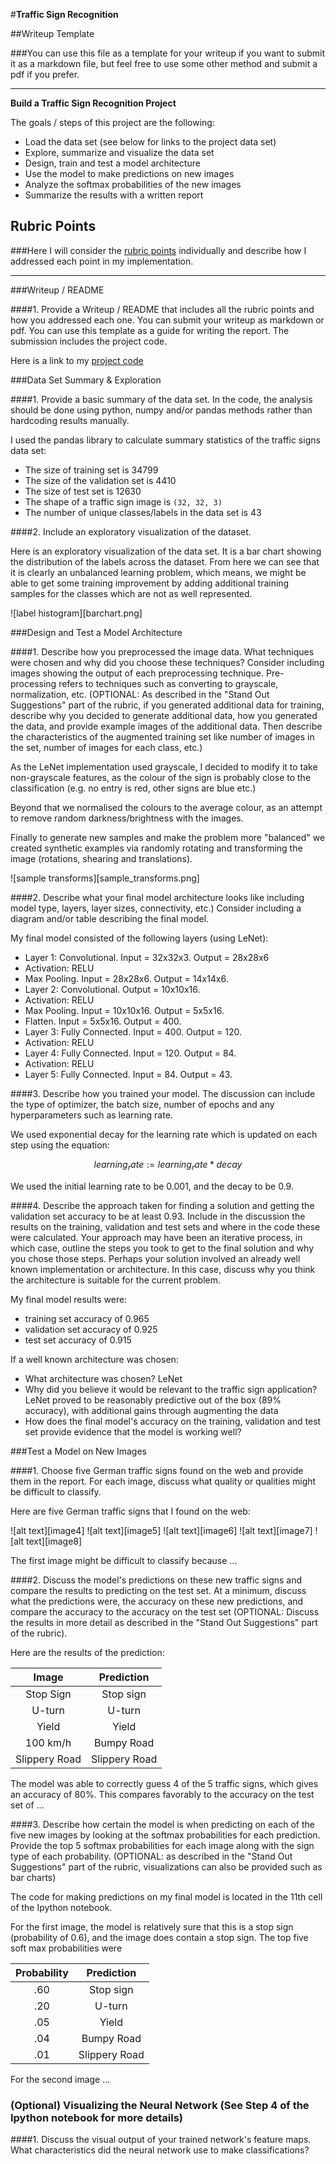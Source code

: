 #**Traffic Sign Recognition** 

##Writeup Template

###You can use this file as a template for your writeup if you want to submit it as a markdown file, but feel free to use some other method and submit a pdf if you prefer.

---

**Build a Traffic Sign Recognition Project**

The goals / steps of this project are the following:
* Load the data set (see below for links to the project data set)
* Explore, summarize and visualize the data set
* Design, train and test a model architecture
* Use the model to make predictions on new images
* Analyze the softmax probabilities of the new images
* Summarize the results with a written report


## Rubric Points
###Here I will consider the [rubric points](https://review.udacity.com/#!/rubrics/481/view) individually and describe how I addressed each point in my implementation.  

---
###Writeup / README

####1. Provide a Writeup / README that includes all the rubric points and how you addressed each one. You can submit your writeup as markdown or pdf. You can use this template as a guide for writing the report. The submission includes the project code.

Here is a link to my [project code](https://github.com/chappers/CarND-Traffic-Sign-Classifier-Project/blob/master/Traffic_Sign_Classifier_FINAL.ipynb)

###Data Set Summary & Exploration

####1. Provide a basic summary of the data set. In the code, the analysis should be done using python, numpy and/or pandas methods rather than hardcoding results manually.

I used the pandas library to calculate summary statistics of the traffic
signs data set:

* The size of training set is 34799
* The size of the validation set is 4410
* The size of test set is 12630
* The shape of a traffic sign image is `(32, 32, 3)`
* The number of unique classes/labels in the data set is 43

####2. Include an exploratory visualization of the dataset.

Here is an exploratory visualization of the data set. It is a bar chart showing the distribution of the labels across the dataset. From here we can see that it is clearly an unbalanced learning problem, which means, we might be able to get some training improvement by adding additional training samples for the classes which are not as well represented. 

![label histogram][barchart.png]

###Design and Test a Model Architecture

####1. Describe how you preprocessed the image data. What techniques were chosen and why did you choose these techniques? Consider including images showing the output of each preprocessing technique. Pre-processing refers to techniques such as converting to grayscale, normalization, etc. (OPTIONAL: As described in the "Stand Out Suggestions" part of the rubric, if you generated additional data for training, describe why you decided to generate additional data, how you generated the data, and provide example images of the additional data. Then describe the characteristics of the augmented training set like number of images in the set, number of images for each class, etc.)

As the LeNet implementation used grayscale, I decided to modify it to take non-grayscale features, as the colour of the sign is probably close to the classification (e.g. no entry is red, other signs are blue etc.)

Beyond that we normalised the colours to the average colour, as an attempt to remove random darkness/brightness with the images. 

Finally to generate new samples and make the problem more "balanced" we created synthetic examples via randomly rotating and transforming the image (rotations, shearing and translations). 

![sample transforms][sample_transforms.png]

####2. Describe what your final model architecture looks like including model type, layers, layer sizes, connectivity, etc.) Consider including a diagram and/or table describing the final model.

My final model consisted of the following layers (using LeNet):

*  Layer 1: Convolutional. Input = 32x32x3. Output = 28x28x6
*  Activation: RELU
*  Max Pooling. Input = 28x28x6. Output = 14x14x6.
*  Layer 2: Convolutional. Output = 10x10x16.
*  Activation: RELU
*  Max Pooling. Input = 10x10x16. Output = 5x5x16.
*  Flatten. Input = 5x5x16. Output = 400.
*  Layer 3: Fully Connected. Input = 400. Output = 120.
*  Activation: RELU
*  Layer 4: Fully Connected. Input = 120. Output = 84.
*  Activation: RELU
*  Layer 5: Fully Connected. Input = 84. Output = 43.


####3. Describe how you trained your model. The discussion can include the type of optimizer, the batch size, number of epochs and any hyperparameters such as learning rate.

We used exponential decay for the learning rate which is updated on each step using the equation:

$$learning_rate := learning_rate * decay$$

We used the initial learning rate to be 0.001, and the decay to be 0.9.

####4. Describe the approach taken for finding a solution and getting the validation set accuracy to be at least 0.93. Include in the discussion the results on the training, validation and test sets and where in the code these were calculated. Your approach may have been an iterative process, in which case, outline the steps you took to get to the final solution and why you chose those steps. Perhaps your solution involved an already well known implementation or architecture. In this case, discuss why you think the architecture is suitable for the current problem.

My final model results were:
* training set accuracy of 0.965
* validation set accuracy of 0.925
* test set accuracy of 0.915

<!-- 
If an iterative approach was chosen:
* What was the first architecture that was tried and why was it chosen?
* What were some problems with the initial architecture?
* How was the architecture adjusted and why was it adjusted? Typical adjustments could include choosing a different model architecture, adding or taking away layers (pooling, dropout, convolution, etc), using an activation function or changing the activation function. One common justification for adjusting an architecture would be due to overfitting or underfitting. A high accuracy on the training set but low accuracy on the validation set indicates over fitting; a low accuracy on both sets indicates under fitting.
* Which parameters were tuned? How were they adjusted and why?
* What are some of the important design choices and why were they chosen? For example, why might a convolution layer work well with this problem? How might a dropout layer help with creating a successful model?

-->

If a well known architecture was chosen:
* What architecture was chosen? LeNet
* Why did you believe it would be relevant to the traffic sign application? LeNet proved to be reasonably predictive out of the box (89% accuracy), with additional gains through augmenting the data
* How does the final model's accuracy on the training, validation and test set provide evidence that the model is working well? 
 

###Test a Model on New Images

####1. Choose five German traffic signs found on the web and provide them in the report. For each image, discuss what quality or qualities might be difficult to classify.

Here are five German traffic signs that I found on the web:

![alt text][image4] ![alt text][image5] ![alt text][image6] 
![alt text][image7] ![alt text][image8]

The first image might be difficult to classify because ...

####2. Discuss the model's predictions on these new traffic signs and compare the results to predicting on the test set. At a minimum, discuss what the predictions were, the accuracy on these new predictions, and compare the accuracy to the accuracy on the test set (OPTIONAL: Discuss the results in more detail as described in the "Stand Out Suggestions" part of the rubric).

Here are the results of the prediction:

| Image			        |     Prediction	        					| 
|:---------------------:|:---------------------------------------------:| 
| Stop Sign      		| Stop sign   									| 
| U-turn     			| U-turn 										|
| Yield					| Yield											|
| 100 km/h	      		| Bumpy Road					 				|
| Slippery Road			| Slippery Road      							|


The model was able to correctly guess 4 of the 5 traffic signs, which gives an accuracy of 80%. This compares favorably to the accuracy on the test set of ...

####3. Describe how certain the model is when predicting on each of the five new images by looking at the softmax probabilities for each prediction. Provide the top 5 softmax probabilities for each image along with the sign type of each probability. (OPTIONAL: as described in the "Stand Out Suggestions" part of the rubric, visualizations can also be provided such as bar charts)

The code for making predictions on my final model is located in the 11th cell of the Ipython notebook.

For the first image, the model is relatively sure that this is a stop sign (probability of 0.6), and the image does contain a stop sign. The top five soft max probabilities were

| Probability         	|     Prediction	        					| 
|:---------------------:|:---------------------------------------------:| 
| .60         			| Stop sign   									| 
| .20     				| U-turn 										|
| .05					| Yield											|
| .04	      			| Bumpy Road					 				|
| .01				    | Slippery Road      							|


For the second image ... 

### (Optional) Visualizing the Neural Network (See Step 4 of the Ipython notebook for more details)
####1. Discuss the visual output of your trained network's feature maps. What characteristics did the neural network use to make classifications?

